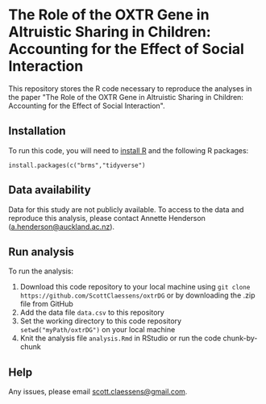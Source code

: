 # The Role of the OXTR Gene in Altruistic Sharing in Children: Accounting for the Effect of Social Interaction

This repository stores the R code necessary to reproduce the analyses in the paper "The Role of the OXTR Gene in Altruistic Sharing in Children: Accounting for the Effect of Social Interaction".

## Installation

To run this code, you will need to [install R](https://www.r-project.org/) and the following R packages:

```
install.packages(c("brms","tidyverse")
```

## Data availability

Data for this study are not publicly available. To access to the data and reproduce this analysis, please contact Annette Henderson (a.henderson@auckland.ac.nz).

## Run analysis

To run the analysis:

1. Download this code repository to your local machine using `git clone https://github.com/ScottClaessens/oxtrDG` or by downloading the .zip file from GitHub
2. Add the data file `data.csv` to this repository
3. Set the working directory to this code repository `setwd("myPath/oxtrDG")` on your local machine
4. Knit the analysis file `analysis.Rmd` in RStudio or run the code chunk-by-chunk

## Help

Any issues, please email scott.claessens@gmail.com.
